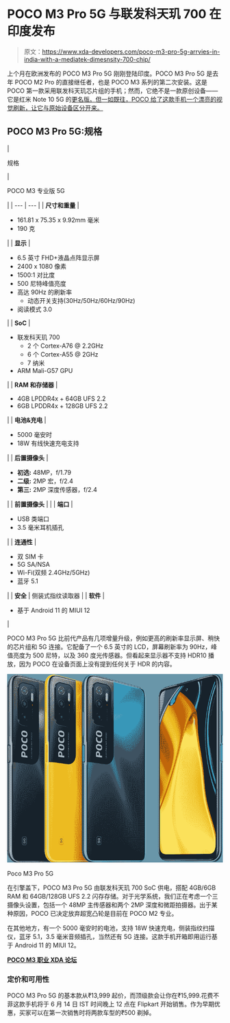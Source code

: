 # POCO M3 Pro 5G 与联发科天玑 700 在印度发布

> 原文：<https://www.xda-developers.com/poco-m3-pro-5g-arrvies-in-india-with-a-mediatek-dimesnsity-700-chip/>

上个月在欧洲发布的 POCO M3 Pro 5G 刚刚登陆印度。POCO M3 Pro 5G 是去年 POCO M2 Pro 的直接继任者，也是 POCO M3 系列的第二次安装。这是 POCO 第一款采用联发科天玑芯片组的手机；然而，它绝不是一款原创设备——它是红米 Note 10 5G 的[更名版。但一如既往，POCO 给了这款手机一个漂亮的视觉刷新，让它与原始设备区分开来。](https://www.xda-developers.com/poco-m3-pro-5g-rebranded-version-xiaomi-redmi-note-10-5g/)

## POCO M3 Pro 5G:规格

| 

规格

 | 

POCO M3 专业版 5G

 |
| --- | --- |
| **尺寸和重量** | 

*   161.81 x 75.35 x 9.92mm 毫米
*   190 克

 |
| **显示** | 

*   6.5 英寸 FHD+液晶点阵显示屏
*   2400 x 1080 像素
*   1500:1 对比度
*   500 尼特峰值亮度
*   高达 90Hz 的刷新率
    *   动态开关支持(30Hz/50Hz/60Hz/90Hz)
*   阅读模式 3.0

 |
| **SoC** | 

*   联发科天玑 700
    *   2 个 Cortex-A76 @ 2.2GHz
    *   6 个 Cortex-A55 @ 2GHz
    *   7 纳米
*   ARM Mali-G57 GPU

 |
| **RAM 和存储器** | 

*   4GB LPDDR4x + 64GB UFS 2.2
*   6GB LPDDR4x + 128GB UFS 2.2

 |
| **电池&充电** | 

*   5000 毫安时
*   18W 有线快速充电支持

 |
| **后置摄像头** | 

*   **初选:** 48MP，f/1.79
*   **二级:** 2MP 宏，f/2.4
*   **第三:** 2MP 深度传感器，f/2.4

 |
| **前置摄像头** |  |
| **端口** | 

*   USB 类端口
*   3.5 毫米耳机插孔

 |
| **连通性** | 

*   双 SIM 卡
*   5G SA/NSA
*   Wi-Fi(双频 2.4GHz/5GHz)
*   蓝牙 5.1

 |
| **安全** | 侧装式指纹读取器 |
| **软件** | 

*   基于 Android 11 的 MIUI 12

 |

POCO M3 Pro 5G 比前代产品有几项增量升级，例如更高的刷新率显示屏、稍快的芯片组和 5G 连接。它配备了一个 6.5 英寸的 LCD，屏幕刷新率为 90Hz，峰值亮度为 500 尼特，以及 360 度光传感器。但看起来显示器不支持 HDR10 播放，因为 POCO 在设备页面上没有提到任何关于 HDR 的内容。

 <picture>![The Poco M3 Pro has a MediaTek Dimensity 700 chip with a 90Hz display and a 5,000mAh battery. 5G connectivity is a marquee feature of the M3 Pro so if you want to be future-proof, this is an option to consider.](img/836122e6f76e7c76775b48911e0ace07.png)</picture> 

Poco M3 Pro 5G

在引擎盖下，POCO M3 Pro 5G 由联发科天玑 700 SoC 供电，搭配 4GB/6GB RAM 和 64GB/128GB UFS 2.2 闪存存储。对于光学系统，我们正在考虑一个三摄像头设置，包括一个 48MP 主传感器和两个 2MP 深度和微距拍摄器。出于某种原因，POCO 已决定放弃超宽凸轮是目前在 POCO M2 专业。

在其他地方，有一个 5000 毫安时的电池，支持 18W 快速充电，侧装指纹扫描仪，蓝牙 5.1，3.5 毫米音频插孔，当然还有 5G 连接。这款手机开箱即用运行基于 Android 11 的 MIUI 12。

**[POCO M3 职业 XDA 论坛](https://forum.xda-developers.com/f/poco-m3-pro-redmi-note-10-5g.12315/)**

### 定价和可用性

POCO M3 Pro 5G 的基本款从₹13,999 起价，而顶级款会让你在₹15,999.花费不菲这款手机将于 6 月 14 日 IST 时间晚上 12 点在 Flipkart 开始销售。作为早期优惠，买家可以在第一次销售时将两款车型的₹500 剃掉。